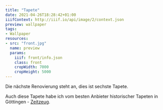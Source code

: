 ```yaml
---
title: "Tapete"
date: 2021-04-26T18:28:42+01:00
iiifContext: http://iiif.io/api/image/2/context.json
preview: wallpaper
tags:
- Wallpaper
resources:
- src: "front.jpg"
  name: preview
  params:
    iiif: front/info.json
    class: front
    cropWidth: 7000
    cropHeight: 5000
---
```

Die nächste Renovierung steht an, dies ist sechste Tapete.

Auch diese Tapete habe ich vom besten Anbieter historischer Tapeten in Göttingen - [Zeitzeug](http://zeitzeug.de/).

